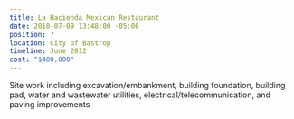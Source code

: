 ```yaml
---
title: La Hacienda Mexican Restaurant
date: 2018-07-09 13:48:00 -05:00
position: 7
location: City of Bastrop
timeline: June 2012
cost: "$400,000"
---
```


Site work including excavation/embankment, building foundation, building pad, water and wastewater utilities, electrical/telecommunication, and paving improvements